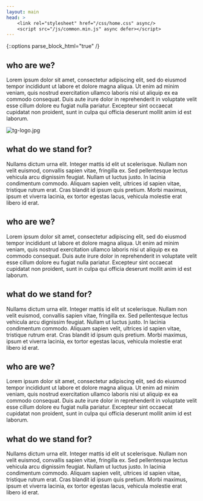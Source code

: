 ```yaml
--- 
layout: main
head: >
    <link rel="stylesheet" href="/css/home.css" async/> 
    <script src="/js/common.min.js" async defer></script>
---
```

{::options parse_block_html="true" /}

<section class="home">

## who are we?

Lorem ipsum dolor sit amet, consectetur adipiscing elit, sed do eiusmod tempor incididunt ut labore et dolore magna aliqua. Ut enim ad minim veniam, quis nostrud exercitation ullamco laboris nisi ut aliquip ex ea commodo consequat. Duis aute irure dolor in reprehenderit in voluptate velit esse cillum dolore eu fugiat nulla pariatur. Excepteur sint occaecat cupidatat non proident, sunt in culpa qui officia deserunt mollit anim id est laborum. 

![tg-logo.jpg]({{site.baseurl}}/assets/content/tg-logo.jpg)

## what do we stand for?

Nullams dictum urna elit. Integer mattis id elit ut scelerisque. Nullam non velit euismod, convallis sapien vitae, fringilla ex. Sed pellentesque lectus vehicula arcu dignissim feugiat. Nullam ut luctus justo. In lacinia condimentum commodo. Aliquam sapien velit, ultrices id sapien vitae, tristique rutrum erat. Cras blandit id ipsum quis pretium. Morbi maximus, ipsum et viverra lacinia, ex tortor egestas lacus, vehicula molestie erat libero id erat.

## who are we?

Lorem ipsum dolor sit amet, consectetur adipiscing elit, sed do eiusmod tempor incididunt ut labore et dolore magna aliqua. Ut enim ad minim veniam, quis nostrud exercitation ullamco laboris nisi ut aliquip ex ea commodo consequat. Duis aute irure dolor in reprehenderit in voluptate velit esse cillum dolore eu fugiat nulla pariatur. Excepteur sint occaecat cupidatat non proident, sunt in culpa qui officia deserunt mollit anim id est laborum.

## what do we stand for?

Nullams dictum urna elit. Integer mattis id elit ut scelerisque. Nullam non velit euismod, convallis sapien vitae, fringilla ex. Sed pellentesque lectus vehicula arcu dignissim feugiat. Nullam ut luctus justo. In lacinia condimentum commodo. Aliquam sapien velit, ultrices id sapien vitae, tristique rutrum erat. Cras blandit id ipsum quis pretium. Morbi maximus, ipsum et viverra lacinia, ex tortor egestas lacus, vehicula molestie erat libero id erat.

## who are we?

Lorem ipsum dolor sit amet, consectetur adipiscing elit, sed do eiusmod tempor incididunt ut labore et dolore magna aliqua. Ut enim ad minim veniam, quis nostrud exercitation ullamco laboris nisi ut aliquip ex ea commodo consequat. Duis aute irure dolor in reprehenderit in voluptate velit esse cillum dolore eu fugiat nulla pariatur. Excepteur sint occaecat cupidatat non proident, sunt in culpa qui officia deserunt mollit anim id est laborum.

## what do we stand for?

Nullams dictum urna elit. Integer mattis id elit ut scelerisque. Nullam non velit euismod, convallis sapien vitae, fringilla ex. Sed pellentesque lectus vehicula arcu dignissim feugiat. Nullam ut luctus justo. In lacinia condimentum commodo. Aliquam sapien velit, ultrices id sapien vitae, tristique rutrum erat. Cras blandit id ipsum quis pretium. Morbi maximus, ipsum et viverra lacinia, ex tortor egestas lacus, vehicula molestie erat libero id erat.

</section>
